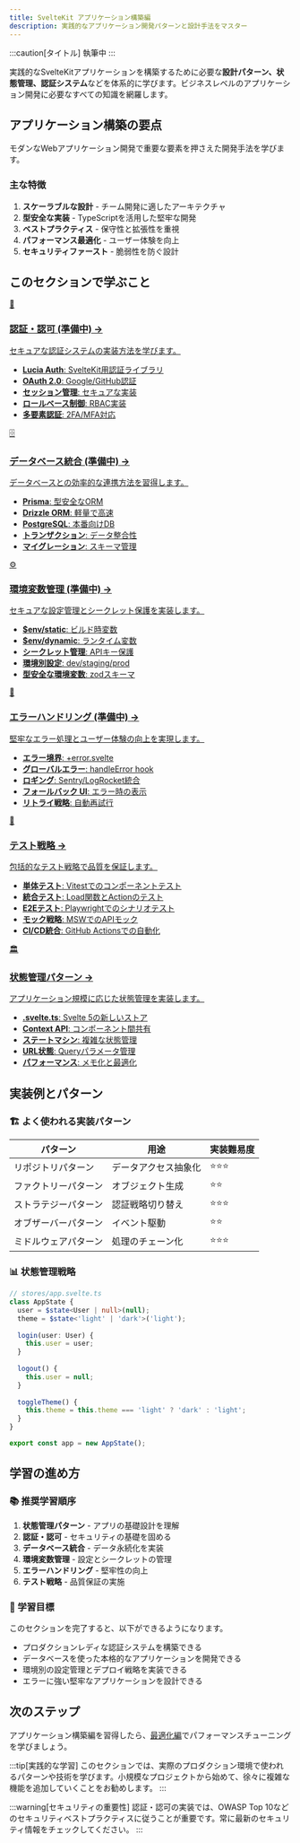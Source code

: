 ```yaml
---
title: SvelteKit アプリケーション構築編  
description: 実践的なアプリケーション開発パターンと設計手法をマスター
---
```

:::caution[タイトル]
執筆中
:::
<script>
  import { base } from '$app/paths';
</script>

実践的なSvelteKitアプリケーションを構築するために必要な**設計パターン、状態管理、認証システム**などを体系的に学びます。ビジネスレベルのアプリケーション開発に必要なすべての知識を網羅します。

## アプリケーション構築の要点

モダンなWebアプリケーション開発で重要な要素を押さえた開発手法を学びます。

### 主な特徴

1. **スケーラブルな設計** - チーム開発に適したアーキテクチャ
2. **型安全な実装** - TypeScriptを活用した堅牢な開発
3. **ベストプラクティス** - 保守性と拡張性を重視
4. **パフォーマンス最適化** - ユーザー体験を向上
5. **セキュリティファースト** - 脆弱性を防ぐ設計

## このセクションで学ぶこと

<div class="grid grid-cols-1 md:grid-cols-2 gap-4 my-8 auto-rows-[1fr]">
  <a href="{base}/sveltekit/application/authentication/" class="flex no-underline group h-full">
    <div class="p-4 border border-gray-2 dark:border-gray-7 rounded-lg shadow-md hover:shadow-lg hover:border-purple-400 dark:hover:border-purple-400 transition-all cursor-pointer flex flex-col w-full">
      <div class="text-3xl mb-2">🔐</div>
      <h3 class="font-bold text-lg mb-2 text-purple-600 dark:text-purple-400 group-hover:text-purple-700 dark:group-hover:text-purple-300 transition-colors">
        認証・認可 <span class="text-xs">(準備中)</span>
        <span class="inline-block ml-1 text-xs opacity-60">→</span>
      </h3>
      <p class="text-sm mb-3 text-gray-7 dark:text-gray-3">セキュアな認証システムの実装方法を学びます。</p>
      <ul class="text-sm text-gray-6 dark:text-gray-4 space-y-1 flex-grow">
        <li><strong>Lucia Auth</strong>: SvelteKit用認証ライブラリ</li>
        <li><strong>OAuth 2.0</strong>: Google/GitHub認証</li>
        <li><strong>セッション管理</strong>: セキュアな実装</li>
        <li><strong>ロールベース制御</strong>: RBAC実装</li>
        <li><strong>多要素認証</strong>: 2FA/MFA対応</li>
      </ul>
    </div>
  </a>
  
  <a href="{base}/sveltekit/application/database/" class="flex no-underline group h-full">
    <div class="p-4 border border-gray-2 dark:border-gray-7 rounded-lg shadow-md hover:shadow-lg hover:border-purple-400 dark:hover:border-purple-400 transition-all cursor-pointer flex flex-col w-full">
      <div class="text-3xl mb-2">🗄️</div>
      <h3 class="font-bold text-lg mb-2 text-purple-600 dark:text-purple-400 group-hover:text-purple-700 dark:group-hover:text-purple-300 transition-colors">
        データベース統合 <span class="text-xs">(準備中)</span>
        <span class="inline-block ml-1 text-xs opacity-60">→</span>
      </h3>
      <p class="text-sm mb-3 text-gray-7 dark:text-gray-3">データベースとの効率的な連携方法を習得します。</p>
      <ul class="text-sm text-gray-6 dark:text-gray-4 space-y-1 flex-grow">
        <li><strong>Prisma</strong>: 型安全なORM</li>
        <li><strong>Drizzle ORM</strong>: 軽量で高速</li>
        <li><strong>PostgreSQL</strong>: 本番向けDB</li>
        <li><strong>トランザクション</strong>: データ整合性</li>
        <li><strong>マイグレーション</strong>: スキーマ管理</li>
      </ul>
    </div>
  </a>
  
  <a href="{base}/sveltekit/application/environment/" class="flex no-underline group h-full">
    <div class="p-4 border border-gray-2 dark:border-gray-7 rounded-lg shadow-md hover:shadow-lg hover:border-purple-400 dark:hover:border-purple-400 transition-all cursor-pointer flex flex-col w-full">
      <div class="text-3xl mb-2">⚙️</div>
      <h3 class="font-bold text-lg mb-2 text-purple-600 dark:text-purple-400 group-hover:text-purple-700 dark:group-hover:text-purple-300 transition-colors">
        環境変数管理 <span class="text-xs">(準備中)</span>
        <span class="inline-block ml-1 text-xs opacity-60">→</span>
      </h3>
      <p class="text-sm mb-3 text-gray-7 dark:text-gray-3">セキュアな設定管理とシークレット保護を実装します。</p>
      <ul class="text-sm text-gray-6 dark:text-gray-4 space-y-1 flex-grow">
        <li><strong>$env/static</strong>: ビルド時変数</li>
        <li><strong>$env/dynamic</strong>: ランタイム変数</li>
        <li><strong>シークレット管理</strong>: APIキー保護</li>
        <li><strong>環境別設定</strong>: dev/staging/prod</li>
        <li><strong>型安全な環境変数</strong>: zodスキーマ</li>
      </ul>
    </div>
  </a>
  
  <a href="{base}/sveltekit/application/error-handling/" class="flex no-underline group h-full">
    <div class="p-4 border border-gray-2 dark:border-gray-7 rounded-lg shadow-md hover:shadow-lg hover:border-purple-400 dark:hover:border-purple-400 transition-all cursor-pointer flex flex-col w-full">
      <div class="text-3xl mb-2">🚨</div>
      <h3 class="font-bold text-lg mb-2 text-purple-600 dark:text-purple-400 group-hover:text-purple-700 dark:group-hover:text-purple-300 transition-colors">
        エラーハンドリング <span class="text-xs">(準備中)</span>
        <span class="inline-block ml-1 text-xs opacity-60">→</span>
      </h3>
      <p class="text-sm mb-3 text-gray-7 dark:text-gray-3">堅牢なエラー処理とユーザー体験の向上を実現します。</p>
      <ul class="text-sm text-gray-6 dark:text-gray-4 space-y-1 flex-grow">
        <li><strong>エラー境界</strong>: +error.svelte</li>
        <li><strong>グローバルエラー</strong>: handleError hook</li>
        <li><strong>ロギング</strong>: Sentry/LogRocket統合</li>
        <li><strong>フォールバック UI</strong>: エラー時の表示</li>
        <li><strong>リトライ戦略</strong>: 自動再試行</li>
      </ul>
    </div>
  </a>
  
  <a href="{base}/sveltekit/application/testing/" class="flex no-underline group h-full">
    <div class="p-4 border border-gray-2 dark:border-gray-7 rounded-lg shadow-md hover:shadow-lg hover:border-purple-400 dark:hover:border-purple-400 transition-all cursor-pointer flex flex-col w-full">
      <div class="text-3xl mb-2">🧪</div>
      <h3 class="font-bold text-lg mb-2 text-purple-600 dark:text-purple-400 group-hover:text-purple-700 dark:group-hover:text-purple-300 transition-colors">
        テスト戦略
        <span class="inline-block ml-1 text-xs opacity-60">→</span>
      </h3>
      <p class="text-sm mb-3 text-gray-7 dark:text-gray-3">包括的なテスト戦略で品質を保証します。</p>
      <ul class="text-sm text-gray-6 dark:text-gray-4 space-y-1 flex-grow">
        <li><strong>単体テスト</strong>: Vitestでのコンポーネントテスト</li>
        <li><strong>統合テスト</strong>: Load関数とActionのテスト</li>
        <li><strong>E2Eテスト</strong>: Playwrightでのシナリオテスト</li>
        <li><strong>モック戦略</strong>: MSWでのAPIモック</li>
        <li><strong>CI/CD統合</strong>: GitHub Actionsでの自動化</li>
      </ul>
    </div>
  </a>
  
  <a href="{base}/sveltekit/application/state-management/" class="flex no-underline group h-full">
    <div class="p-4 border border-gray-2 dark:border-gray-7 rounded-lg shadow-md hover:shadow-lg hover:border-purple-400 dark:hover:border-purple-400 transition-all cursor-pointer flex flex-col w-full">
      <div class="text-3xl mb-2">🏛️</div>
      <h3 class="font-bold text-lg mb-2 text-purple-600 dark:text-purple-400 group-hover:text-purple-700 dark:group-hover:text-purple-300 transition-colors">
        状態管理パターン
        <span class="inline-block ml-1 text-xs opacity-60">→</span>
      </h3>
      <p class="text-sm mb-3 text-gray-7 dark:text-gray-3">アプリケーション規模に応じた状態管理を実装します。</p>
      <ul class="text-sm text-gray-6 dark:text-gray-4 space-y-1 flex-grow">
        <li><strong>.svelte.ts</strong>: Svelte 5の新しいストア</li>
        <li><strong>Context API</strong>: コンポーネント間共有</li>
        <li><strong>ステートマシン</strong>: 複雑な状態管理</li>
        <li><strong>URL状態</strong>: Queryパラメータ管理</li>
        <li><strong>パフォーマンス</strong>: メモ化と最適化</li>
      </ul>
    </div>
  </a>
</div>

## 実装例とパターン

### 🏗️ よく使われる実装パターン

| パターン | 用途 | 実装難易度 |
|---------|------|-----------|
| リポジトリパターン | データアクセス抽象化 | ⭐⭐⭐ |
| ファクトリーパターン | オブジェクト生成 | ⭐⭐ |
| ストラテジーパターン | 認証戦略切り替え | ⭐⭐⭐ |
| オブザーバーパターン | イベント駆動 | ⭐⭐ |
| ミドルウェアパターン | 処理のチェーン化 | ⭐⭐⭐ |

### 📊 状態管理戦略

```typescript
// stores/app.svelte.ts
class AppState {
  user = $state<User | null>(null);
  theme = $state<'light' | 'dark'>('light');
  
  login(user: User) {
    this.user = user;
  }
  
  logout() {
    this.user = null;
  }
  
  toggleTheme() {
    this.theme = this.theme === 'light' ? 'dark' : 'light';
  }
}

export const app = new AppState();
```

## 学習の進め方

### 📚 推奨学習順序

1. **状態管理パターン** - アプリの基礎設計を理解
2. **認証・認可** - セキュリティの基礎を固める
3. **データベース統合** - データ永続化を実装
4. **環境変数管理** - 設定とシークレットの管理
5. **エラーハンドリング** - 堅牢性の向上
6. **テスト戦略** - 品質保証の実施

### 🎯 学習目標

このセクションを完了すると、以下ができるようになります。

- プロダクションレディな認証システムを構築できる
- データベースを使った本格的なアプリケーションを開発できる
- 環境別の設定管理とデプロイ戦略を実装できる
- エラーに強い堅牢なアプリケーションを設計できる

## 次のステップ

アプリケーション構築編を習得したら、[最適化編](/sveltekit/optimization/)でパフォーマンスチューニングを学びましょう。

:::tip[実践的な学習]
このセクションでは、実際のプロダクション環境で使われるパターンや技術を学びます。小規模なプロジェクトから始めて、徐々に複雑な機能を追加していくことをお勧めします。
:::

:::warning[セキュリティの重要性]
認証・認可の実装では、OWASP Top 10などのセキュリティベストプラクティスに従うことが重要です。常に最新のセキュリティ情報をチェックしてください。
:::